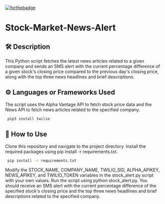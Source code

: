 [![forthebadge](https://forthebadge.com/images/badges/built-with-love.svg)](https://forthebadge.com)

# Stock-Market-News-Alert

## 🛠️ Description
This Python script fetches the latest news articles related to a given company and sends an SMS alert with the current percentage difference of a given stock's closing price compared to the previous day's closing price, along with the top three news headlines and brief descriptions.

## ⚙️  Languages or Frameworks Used
The script uses the Alpha Vantage API to fetch stock price data and the News API to fetch news articles related to the specified company.
``` bash
 pip3 install twilio 
```

## 🌟 How to Use
Clone this repository and navigate to the project directory. 
Install the required packages using pip install -r requirements.txt.
``` bash
 pip install -r requirements.txt
```
Modify the STOCK_NAME, COMPANY_NAME, TWILIO_SID, ALPHA_APIKEY, NEWS_APIKEY, and TWILIO_TOKEN variables in the stock_alert.py script with your own values.
Run the script using python stock_alert.py.
You should receive an SMS alert with the current percentage difference of the specified stock's closing price and the top three news headlines and brief descriptions related to the specified company.
